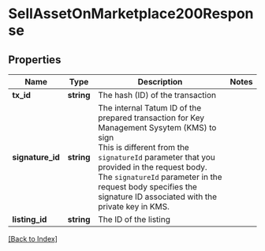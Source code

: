 # SellAssetOnMarketplace200Response

## Properties

Name | Type | Description | Notes
------------ | ------------- | ------------- | -------------
**tx_id** | **string** | The hash (ID) of the transaction |
**signature_id** | **string** | The internal Tatum ID of the prepared transaction for Key Management Sysytem (KMS) to sign<br/>This is different from the <code>signatureId</code> parameter that you provided in the request body. The <code>signatureId</code> parameter in the request body specifies the signature ID associated with the private key in KMS. |
**listing_id** | **string** | The ID of the listing |

[[Back to Index]](../index.md)
